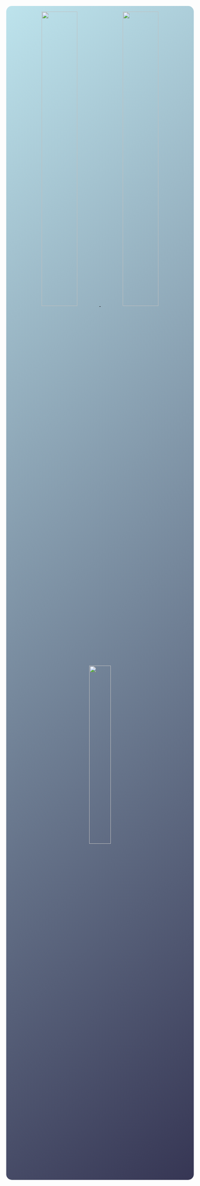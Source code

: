 <p align=center style="padding:15px; background: linear-gradient(140deg, rgb(189, 227, 236), rgb(54, 54, 84)); border-radius: 15px">
    <a href="https://yunfachi.dev">
        <img src="https://yunfachi.dev/static/cdn/img/bio.svg" width=45% x=-10px>
    </a>
    <a href="https://discord.com/users/553278836226129933">
        <img src="https://lanyard-profile-readme.vercel.app/api/553278836226129933?bg=151718" width=45%>
    </a>
    <img src="https://moe-counter.glitch.me/get/@yunfachi1?theme=rule34" width=35%>
</p>
